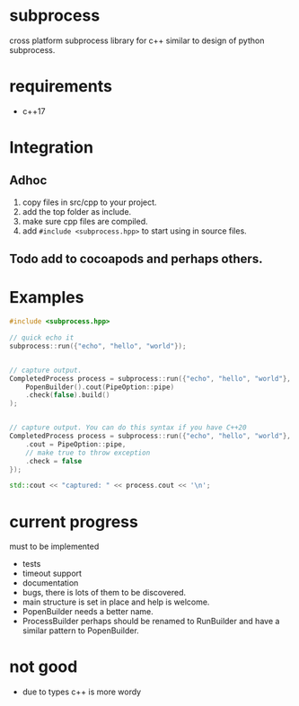 # subprocess
cross platform subprocess library for c++ similar to design of python
subprocess.


# requirements

- c++17

# Integration

##  Adhoc

1. copy files in src/cpp to your project.
2. add the top folder as include.
3. make sure cpp files are compiled.
4. add `#include <subprocess.hpp>` to start using in source files.

## Todo add to cocoapods and perhaps others.

# Examples

```cpp
#include <subprocess.hpp>

// quick echo it
subprocess::run({"echo", "hello", "world"});


// capture output.
CompletedProcess process = subprocess::run({"echo", "hello", "world"},
    PopenBuilder().cout(PipeOption::pipe)
    .check(false).build()
);


// capture output. You can do this syntax if you have C++20
CompletedProcess process = subprocess::run({"echo", "hello", "world"}, {
    .cout = PipeOption::pipe,
    // make true to throw exception
    .check = false
});

std::cout << "captured: " << process.cout << '\n';
```


# current progress

must to be implemented

- tests
- timeout support
- documentation
- bugs, there is lots of them to be discovered.
- main structure is set in place and help is welcome.
- PopenBuilder needs a better name.
- ProcessBuilder perhaps should be renamed to RunBuilder and have a similar
  pattern to PopenBuilder.

# not good

- due to types c++ is more wordy
